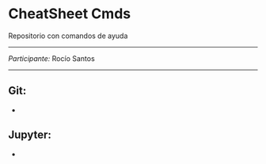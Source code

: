 # CheatSheet Cmds
Repositorio con comandos de ayuda

---
*Participante:* Rocío Santos

---
## Git:
- 

## Jupyter:
- 
